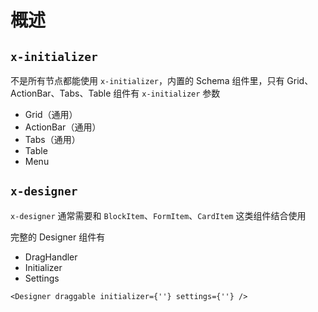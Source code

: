 # 概述

## `x-initializer`

不是所有节点都能使用 `x-initializer`，内置的 Schema 组件里，只有 Grid、ActionBar、Tabs、Table 组件有 `x-initializer` 参数

- Grid（通用）
- ActionBar（通用）
- Tabs（通用）
- Table
- Menu

## `x-designer`

`x-designer` 通常需要和 `BlockItem`、`FormItem`、`CardItem` 这类组件结合使用

完整的 Designer 组件有

- DragHandler
- Initializer
- Settings

```tsx | pure
<Designer draggable initializer={''} settings={''} />
```
